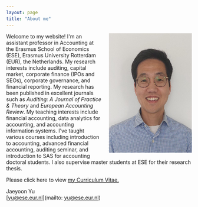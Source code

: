 ```yaml
---
layout: page
title: "About me"
---
```


<img style="border: 0px solid ; width: 224.67px; height: 323.67px; float: right; padding-left:20px" src="profile.jpg" alt="hi" class="inline">Welcome to my website! I'm an assistant professor in Accounting at the Erasmus School of Economics (ESE), Erasmus University Rotterdam (EUR), the Netherlands. My research interests include auditing, capital market, corporate finance (IPOs and SEOs), corporate governance, and financial reporting. My research has been published in excellent journals such as <em>Auditing: A Journal of Practice & Theory</em> and <em>European Accounting Review</em>. My teaching interests include financial accounting, data analytics for accounting, and accounting information systems. I've taught various courses including introduction to accounting, advanced financial accounting, auditing seminar, and introduction to SAS for accounting doctoral students. I also supervise master students at ESE for their research thesis.

Please click here to view <a href="https://drive.google.com/file/d/1fZBMcReOz-iuRB6o0t1AygbzkzXHbiR-/view?usp=sharing" target="_blank">my Curriculum Vitae.</a>

Jaeyoon Yu  
[yu@ese.eur.nl](mailto: yu@ese.eur.nl)
